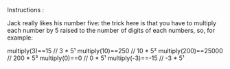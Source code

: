 Instructions :

Jack really likes his number five: the trick here is that you have to multiply each number by 5 raised to the number of digits of each numbers, so, for example:

multiply(3)==15 // 3 * 5¹
multiply(10)==250 // 10 * 5²
multiply(200)==25000 // 200 * 5³
multiply(0)==0 // 0 * 5¹
multiply(-3)==-15 // -3 * 5¹


